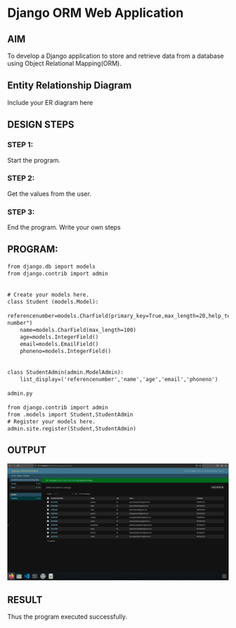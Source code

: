 # Django ORM Web Application

## AIM
To develop a Django application to store and retrieve data from a database using Object Relational Mapping(ORM).

## Entity Relationship Diagram

Include your ER diagram here

## DESIGN STEPS

### STEP 1:
Start the program.
### STEP 2:
Get the values from the user.
### STEP 3:
End the program.
Write your own steps

## PROGRAM:
```
from django.db import models
from django.contrib import admin


# Create your models here.
class Student (models.Model):
    referencenumber=models.CharField(primary_key=True,max_length=20,help_text="reference number")
    name=models.CharField(max_length=100)
    age=models.IntegerField()
    email=models.EmailField()
    phoneno=models.IntegerField()


class StudentAdmin(admin.ModelAdmin):
    list_display=('referencenumber','name','age','email','phoneno')

admin.py

from django.contrib import admin
from .models import Student,StudentAdmin
# Register your models here.
admin.site.register(Student,StudentAdmin)

```

## OUTPUT
![output](image.png)

## RESULT
Thus the program executed successfully.
